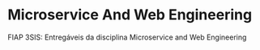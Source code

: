# Microservice And Web Engineering
FIAP 3SIS: Entregáveis da disciplina Microservice and Web Engineering 
